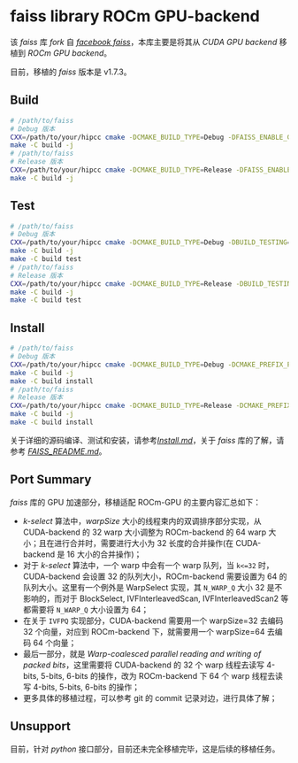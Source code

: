 # faiss library ROCm GPU-backend
该 *faiss* 库 *fork* 自 [*facebook faiss*](https://github.com/facebookresearch/faiss)，本库主要是将其从 *CUDA GPU backend* 移植到 *ROCm GPU backend*。

目前，移植的 *faiss* 版本是 v1.7.3。
## Build
```bash
# /path/to/faiss
# Debug 版本
CXX=/path/to/your/hipcc cmake -DCMAKE_BUILD_TYPE=Debug -DFAISS_ENABLE_GPU=ON -DAMDGPU_TARGETS="your arch" -B build .
make -C build -j
# /path/to/faiss
# Release 版本
CXX=/path/to/your/hipcc cmake -DCMAKE_BUILD_TYPE=Release -DFAISS_ENABLE_GPU=ON -DAMDGPU_TARGETS="your arch" -B build .
make -C build -j
```

## Test
```bash
# /path/to/faiss
# Debug 版本
CXX=/path/to/your/hipcc cmake -DCMAKE_BUILD_TYPE=Debug -DBUILD_TESTING=ON -DFAISS_ENABLE_GPU=ON -DAMDGPU_TARGETS="your arch" -B build .
make -C build -j
make -C build test
# /path/to/faiss
# Release 版本
CXX=/path/to/your/hipcc cmake -DCMAKE_BUILD_TYPE=Release -DBUILD_TESTING=ON -DFAISS_ENABLE_GPU=ON -DAMDGPU_TARGETS="your arch"  -B build .
make -C build -j
make -C build test
```

## Install
```bash
# /path/to/faiss
# Debug 版本
CXX=/path/to/your/hipcc cmake -DCMAKE_BUILD_TYPE=Debug -DCMAKE_PREFIX_PATH=/path/to/install/ -DFAISS_ENABLE_GPU=ON -DAMDGPU_TARGETS="your arch"  -B build .
make -C build -j
make -C build install
# /path/to/faiss
# Release 版本
CXX=/path/to/your/hipcc cmake -DCMAKE_BUILD_TYPE=Release -DCMAKE_PREFIX_PATH=/path/to/install/ -DFAISS_ENABLE_GPU=ON -DAMDGPU_TARGETS="your arch"  -B build .
make -C build -j
make -C build install
```
关于详细的源码编译、测试和安装，请参考[*Install.md*](./INSTALL.md)，关于 *faiss* 库的了解，请参考 [*FAISS_README.md*](./FAISS_README.md)。
## Port Summary
*faiss* 库的 GPU 加速部分，移植适配 ROCm-GPU 的主要内容汇总如下：

+ *k-select* 算法中，*warpSize* 大小的线程束内的双调排序部分实现，从 CUDA-backend 的 32 warp 大小调整为 ROCm-backend 的 64 warp 大小；且在进行合并时，需要进行大小为 32 长度的合并操作(在 CUDA-backend 是 16 大小的合并操作)；
+ 对于 *k-select* 算法中，一个 warp 中会有一个 warp 队列，当 `k<=32` 时，CUDA-backend 会设置 32 的队列大小，ROCm-backend 需要设置为 64 的队列大小。这里有一个例外是 WarpSelect 实现，其 `N_WARP_Q` 大小 32 是不影响的，而对于 BlockSelect, IVFInterleavedScan, IVFInterleavedScan2 等都需要将 `N_WARP_Q` 大小设置为 64；
+ 在关于 `IVFPQ` 实现部分，CUDA-backend 需要用一个 warpSize=32 去编码 32 个向量，对应到 ROCm-backend 下，就需要用一个 warpSize=64 去编码 64 个向量；
+ 最后一部分，就是 *Warp-coalesced parallel reading and writing of packed bits*，这里需要将 CUDA-backend 的 32 个 warp 线程去读写 4-bits, 5-bits, 6-bits 的操作，改为 ROCm-backend 下 64 个 warp 线程去读写 4-bits, 5-bits, 6-bits 的操作；
+ 更多具体的移植过程，可以参考 git 的 commit 记录对边，进行具体了解；

## Unsupport
目前，针对 *python* 接口部分，目前还未完全移植完毕，这是后续的移植任务。